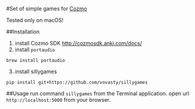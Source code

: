 #Set of simple games for [Cozmo](https://anki.com/cozmo)

Tested only on macOS!

##Installation

1. install Cozmo SDK http://cozmosdk.anki.com/docs/
2. install `portaudio`
```shell
brew install portaudio
```
3. install sillygames
```
pip install git+https://github.com/vovasty/sillygames
```

##Usage
run command `sillygames` from the Terminal application.
open url `http://localhost:5000` from your browser.
